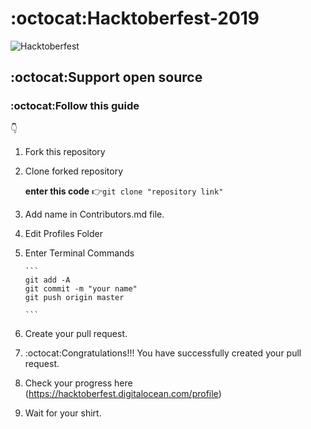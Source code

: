 #  :octocat:Hacktoberfest-2019
![Hacktoberfest](https://github.com/oshada97/Hacktoberfest-2019/blob/master/Hacktoberfest2019.png)


##  :octocat:Support open source

###  :octocat:Follow this **guide**
:point_down:

1. Fork this repository
2. Clone forked repository 

      **enter this code** :point_right:```git clone "repository link"  ```

3. Add name in Contributors.md file.
4. Edit Profiles Folder
5. Enter Terminal Commands

       ```
       git add -A
       git commit -m "your name"
       git push origin master
       
       ```
6. Create your pull request.
7. :octocat:Congratulations!!! You have successfully created your pull request.
8. Check your progress here (https://hacktoberfest.digitalocean.com/profile)
9. Wait for your shirt.
 


